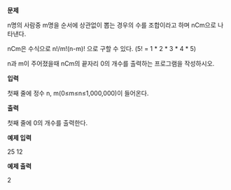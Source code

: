 **문제**

n명의 사람중 m명을 순서에 상관없이 뽑는 경우의 수를 조합이라고 하며 nCm으로 나타낸다.

nCm은 수식으로 n!/m!(n-m)! 으로 구할 수 있다. (5! = 1 * 2 * 3 * 4 * 5)

n과 m이 주어졌을때 nCm의 끝자리 0의 개수를 출력하는 프로그램을 작성하시오.  

**입력**

첫째 줄에 정수 n, m(0≤m≤n≤1,000,000)이 들어온다.

 

**출력**

첫째 줄에 0의 개수를 출력한다.

 

**예제 입력**

25 12

**예제 출력**

2